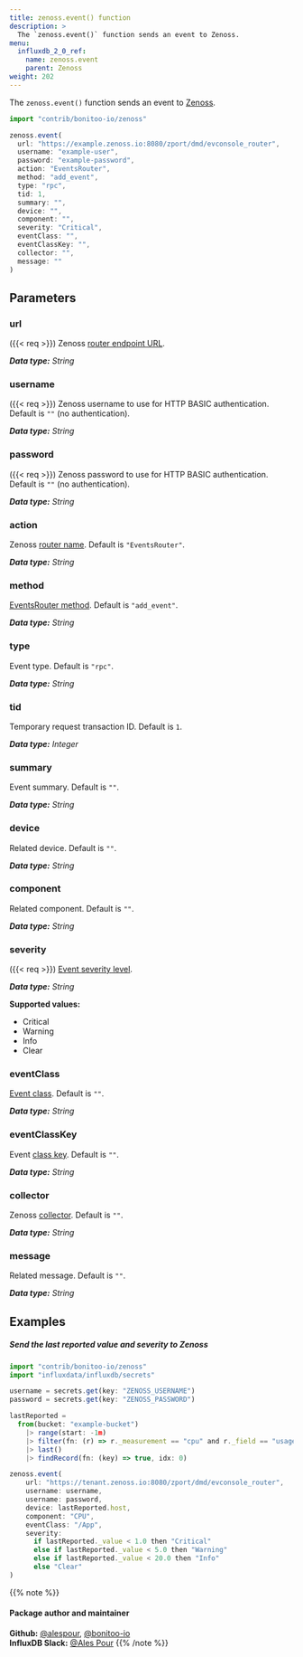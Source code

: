 ```yaml
---
title: zenoss.event() function
description: >
  The `zenoss.event()` function sends an event to Zenoss.
menu:
  influxdb_2_0_ref:
    name: zenoss.event
    parent: Zenoss
weight: 202
---
```


The `zenoss.event()` function sends an event to [Zenoss](https://www.zenoss.com/).

```js
import "contrib/bonitoo-io/zenoss"

zenoss.event(
  url: "https://example.zenoss.io:8080/zport/dmd/evconsole_router",
  username: "example-user",
  password: "example-password",
  action: "EventsRouter",
  method: "add_event",
  type: "rpc",
  tid: 1,
  summary: "",
  device: "",
  component: "",
  severity: "Critical",
  eventClass: "",
  eventClassKey: "",
  collector: "",
  message: ""
)
```

## Parameters

### url
({{< req >}})
Zenoss [router endpoint URL](https://help.zenoss.com/zsd/RM/configuring-resource-manager/enabling-access-to-browser-interfaces/creating-and-changing-public-endpoints).

_**Data type:** String_

### username
({{< req >}})
Zenoss username to use for HTTP BASIC authentication.
Default is `""` (no authentication).

_**Data type:**  String_

### password
({{< req >}})
Zenoss password to use for HTTP BASIC authentication.
Default is `""` (no authentication).

_**Data type:** String_

### action
Zenoss [router name](https://help.zenoss.com/dev/collection-zone-and-resource-manager-apis/anatomy-of-an-api-request#AnatomyofanAPIrequest-RouterURL).
Default is `"EventsRouter"`.

_**Data type:** String_

### method
[EventsRouter method](https://help.zenoss.com/dev/collection-zone-and-resource-manager-apis/codebase/routers/router-reference/eventsrouter).
Default is `"add_event"`.

_**Data type:** String_

### type
Event type.
Default is `"rpc"`.

_**Data type:** String_

### tid
Temporary request transaction ID.
Default is `1`.

_**Data type:** Integer_

### summary
Event summary.
Default is `""`.

_**Data type:** String_

### device
Related device.
Default is `""`.

_**Data type:** String_

### component
Related component.
Default is `""`.

_**Data type:** String_

### severity
({{< req >}})
[Event severity level](https://help.zenoss.com/zsd/RM/administering-resource-manager/event-management/event-severity-levels).

_**Data type:** String_

**Supported values:**

- Critical
- Warning
- Info
- Clear

### eventClass
[Event class](https://help.zenoss.com/zsd/RM/administering-resource-manager/event-management/understanding-event-classes).
Default is `""`.

_**Data type:** String_

### eventClassKey
Event [class key](https://help.zenoss.com/zsd/RM/administering-resource-manager/event-management/event-fields).
Default is `""`.

_**Data type:** String_

### collector
Zenoss [collector](https://help.zenoss.com/zsd/RM/administering-resource-manager/event-management/event-fields).
Default is `""`.

_**Data type:** String_

### message
Related message.
Default is `""`.

_**Data type:** String_

## Examples

##### Send the last reported value and severity to Zenoss
```js
import "contrib/bonitoo-io/zenoss"
import "influxdata/influxdb/secrets"

username = secrets.get(key: "ZENOSS_USERNAME")
password = secrets.get(key: "ZENOSS_PASSWORD")

lastReported =
  from(bucket: "example-bucket")
    |> range(start: -1m)
    |> filter(fn: (r) => r._measurement == "cpu" and r._field == "usage_idle")
    |> last()
    |> findRecord(fn: (key) => true, idx: 0)

zenoss.event(
    url: "https://tenant.zenoss.io:8080/zport/dmd/evconsole_router",
    username: username,
    username: password,
    device: lastReported.host,
    component: "CPU",
    eventClass: "/App",
    severity:
      if lastReported._value < 1.0 then "Critical"
      else if lastReported._value < 5.0 then "Warning"
      else if lastReported._value < 20.0 then "Info"
      else "Clear"
)
```
{{% note %}}
#### Package author and maintainer
**Github:** [@alespour](https://github.com/alespour), [@bonitoo-io](https://github.com/bonitoo-io)  
**InfluxDB Slack:** [@Ales Pour](https://influxdata.com/slack)
{{% /note %}}
